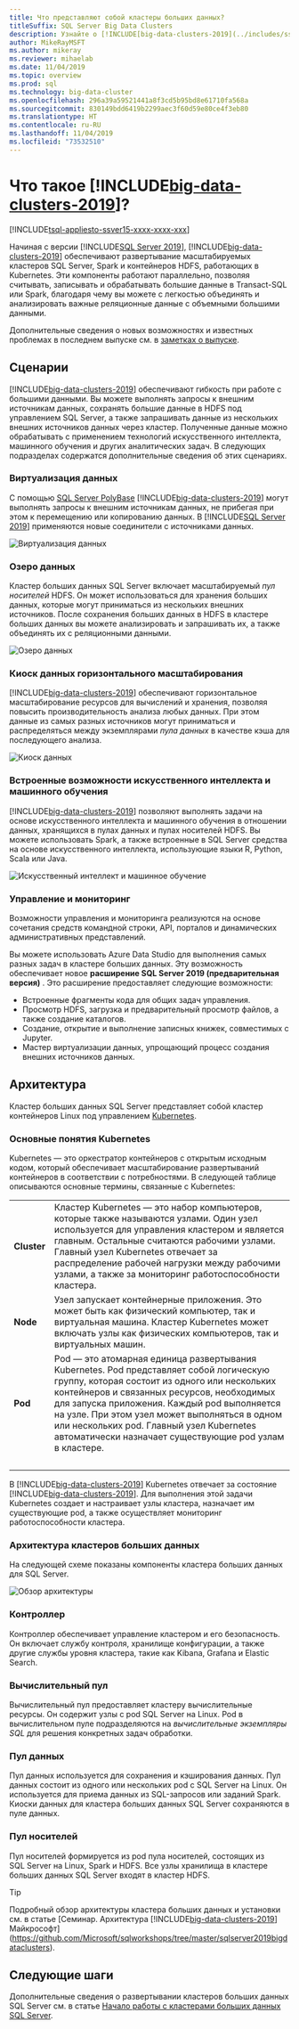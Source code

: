 ```yaml
---
title: Что представляют собой кластеры больших данных?
titleSuffix: SQL Server Big Data Clusters
description: Узнайте о [!INCLUDE[big-data-clusters-2019](../includes/ssbigdataclusters-ver15.md)] (предварительная версия), которые выполняются в Kubernetes и обеспечивают возможности горизонтального масштабирования для реляционных данных и данных HDFS.
author: MikeRayMSFT
ms.author: mikeray
ms.reviewer: mihaelab
ms.date: 11/04/2019
ms.topic: overview
ms.prod: sql
ms.technology: big-data-cluster
ms.openlocfilehash: 296a39a59521441a8f3cd5b95bd8e61710fa568a
ms.sourcegitcommit: 830149bdd6419b2299aec3f60d59e80ce4f3eb80
ms.translationtype: HT
ms.contentlocale: ru-RU
ms.lasthandoff: 11/04/2019
ms.locfileid: "73532510"
---
```

# <a name="what-are-includebig-data-clusters-2019includesssbigdataclusters-ss-novermd"></a>Что такое [!INCLUDE[big-data-clusters-2019](../includes/ssbigdataclusters-ss-nover.md)]?

[!INCLUDE[tsql-appliesto-ssver15-xxxx-xxxx-xxx](../includes/tsql-appliesto-ssver15-xxxx-xxxx-xxx.md)]

Начиная с версии [!INCLUDE[SQL Server 2019](../includes/sssqlv15-md.md)], [!INCLUDE[big-data-clusters-2019](../includes/ssbigdataclusters-ss-nover.md)] обеспечивают развертывание масштабируемых кластеров SQL Server, Spark и контейнеров HDFS, работающих в Kubernetes. Эти компоненты работают параллельно, позволяя считывать, записывать и обрабатывать большие данные в Transact-SQL или Spark, благодаря чему вы можете с легкостью объединять и анализировать важные реляционные данные с объемными большими данными.

Дополнительные сведения о новых возможностях и известных проблемах в последнем выпуске см. в [заметках о выпуске](release-notes-big-data-cluster.md).

## <a name="scenarios"></a>Сценарии

[!INCLUDE[big-data-clusters-2019](../includes/ssbigdataclusters-ss-nover.md)] обеспечивают гибкость при работе с большими данными. Вы можете выполнять запросы к внешним источникам данных, сохранять большие данные в HDFS под управлением SQL Server, а также запрашивать данные из нескольких внешних источников данных через кластер. Полученные данные можно обрабатывать с применением технологий искусственного интеллекта, машинного обучения и других аналитических задач. В следующих подразделах содержатся дополнительные сведения об этих сценариях.

### <a name="data-virtualization"></a>Виртуализация данных

С помощью [SQL Server PolyBase](../relational-databases/polybase/polybase-guide.md) [!INCLUDE[big-data-clusters-2019](../includes/ssbigdataclusters-ss-nover.md)] могут выполнять запросы к внешним источникам данных, не прибегая при этом к перемещению или копированию данных. В [!INCLUDE[SQL Server 2019](../includes/sssqlv15-md.md)] применяются новые соединители с источниками данных.

![Виртуализация данных](media/big-data-cluster-overview/data-virtualization.png)

### <a name="data-lake"></a>Озеро данных

Кластер больших данных SQL Server включает масштабируемый *пул носителей* HDFS. Он может использоваться для хранения больших данных, которые могут приниматься из нескольких внешних источников. После сохранения больших данных в HDFS в кластере больших данных вы можете анализировать и запрашивать их, а также объединять их с реляционными данными.

![Озеро данных](media/big-data-cluster-overview/data-lake.png)

### <a name="scale-out-data-mart"></a>Киоск данных горизонтального масштабирования

[!INCLUDE[big-data-clusters-2019](../includes/ssbigdataclusters-ss-nover.md)] обеспечивают горизонтальное масштабирование ресурсов для вычислений и хранения, позволяя повысить производительность анализа любых данных. При этом данные из самых разных источников могут приниматься и распределяться между экземплярами *пула данных* в качестве кэша для последующего анализа.

![Киоск данных](media/big-data-cluster-overview/data-mart.png)

### <a name="integrated-ai-and-machine-learning"></a>Встроенные возможности искусственного интеллекта и машинного обучения

[!INCLUDE[big-data-clusters-2019](../includes/ssbigdataclusters-ss-nover.md)] позволяют выполнять задачи на основе искусственного интеллекта и машинного обучения в отношении данных, хранящихся в пулах данных и пулах носителей HDFS. Вы можете использовать Spark, а также встроенные в SQL Server средства на основе искусственного интеллекта, использующие языки R, Python, Scala или Java.

![Искусственный интеллект и машинное обучение](media/big-data-cluster-overview/ai-ml-spark.png)

### <a name="management-and-monitoring"></a>Управление и мониторинг

Возможности управления и мониторинга реализуются на основе сочетания средств командной строки, API, порталов и динамических административных представлений.

Вы можете использовать Azure Data Studio для выполнения самых разных задач в кластере больших данных. Эту возможность обеспечивает новое **расширение SQL Server 2019 (предварительная версия)** . Это расширение предоставляет следующие возможности:

- Встроенные фрагменты кода для общих задач управления.
- Просмотр HDFS, загрузка и предварительный просмотр файлов, а также создание каталогов.
- Создание, открытие и выполнение записных книжек, совместимых с Jupyter.
- Мастер виртуализации данных, упрощающий процесс создания внешних источников данных.

## <a id="architecture"></a> Архитектура

Кластер больших данных SQL Server представляет собой кластер контейнеров Linux под управлением [Kubernetes](https://kubernetes.io/docs/concepts/).

### <a name="kubernetes-concepts"></a>Основные понятия Kubernetes

Kubernetes — это оркестратор контейнеров с открытым исходным кодом, который обеспечивает масштабирование развертываний контейнеров в соответствии с потребностями. В следующей таблице описываются основные термины, связанные с Kubernetes:

|||
|:--|:--|
| **Cluster** | Кластер Kubernetes — это набор компьютеров, которые также называются узлами. Один узел используется для управления кластером и является главным. Остальные считаются рабочими узлами. Главный узел Kubernetes отвечает за распределение рабочей нагрузки между рабочими узлами, а также за мониторинг работоспособности кластера. |
| **Node** | Узел запускает контейнерные приложения. Это может быть как физический компьютер, так и виртуальная машина. Кластер Kubernetes может включать узлы как физических компьютеров, так и виртуальных машин. |
| **Pod** | Pod — это атомарная единица развертывания Kubernetes. Pod представляет собой логическую группу, которая состоит из одного или нескольких контейнеров и связанных ресурсов, необходимых для запуска приложения. Каждый pod выполняется на узле. При этом узел может выполняться в одном или нескольких pod. Главный узел Kubernetes автоматически назначает существующие pod узлам в кластере. |
| &nbsp; ||

В [!INCLUDE[big-data-clusters-2019](../includes/ssbigdataclusters-ss-nover.md)] Kubernetes отвечает за состояние [!INCLUDE[big-data-clusters-2019](../includes/ssbigdataclusters-ss-nover.md)]. Для выполнения этой задачи Kubernetes создает и настраивает узлы кластера, назначает им существующие pod, а также осуществляет мониторинг работоспособности кластера.

### <a name="big-data-clusters-architecture"></a>Архитектура кластеров больших данных

На следующей схеме показаны компоненты кластера больших данных для SQL Server.

![Обзор архитектуры](media/big-data-cluster-overview/architecture-diagram-overview.png)

### <a id="controlplane"></a> Контроллер

Контроллер обеспечивает управление кластером и его безопасность. Он включает службу контроля, хранилище конфигурации, а также другие службы уровня кластера, такие как Kibana, Grafana и Elastic Search.

### <a id="computeplane"></a> Вычислительный пул

Вычислительный пул предоставляет кластеру вычислительные ресурсы. Он содержит узлы с pod SQL Server на Linux. Pod в вычислительном пуле подразделяются на *вычислительные экземпляры SQL* для решения конкретных задач обработки. 

### <a id="dataplane"></a> Пул данных

Пул данных используется для сохранения и кэширования данных. Пул данных состоит из одного или нескольких pod с SQL Server на Linux. Он используется для приема данных из SQL-запросов или заданий Spark. Киоски данных для кластера больших данных SQL Server сохраняются в пуле данных. 

### <a name="storage-pool"></a>Пул носителей

Пул носителей формируется из pod пула носителей, состоящих из SQL Server на Linux, Spark и HDFS. Все узлы хранилища в кластере больших данных SQL Server входят в кластер HDFS.

> [!TIP]
> Подробный обзор архитектуры кластера больших данных и установки см. в статье [Семинар. Архитектура [!INCLUDE[big-data-clusters-2019](../includes/ssbigdataclusters-ss-nover.md)] Майкрософт](https://github.com/Microsoft/sqlworkshops/tree/master/sqlserver2019bigdataclusters).

## <a name="next-steps"></a>Следующие шаги

Дополнительные сведения о развертывании кластеров больших данных SQL Server см. в статье [Начало работы с кластерами больших данных SQL Server](deploy-get-started.md).
